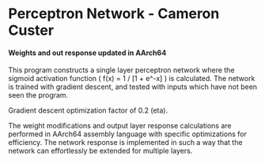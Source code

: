 # Perceptron Network - Cameron Custer #
#### Weights and out response updated in AArch64 ####
This program constructs a single layer perceptron network where the sigmoid
activation function ( f(x) = 1 / [1 + e^-x] ) is calculated. The network is
trained with gradient descent, and tested with inputs which have not been seen
the program.

Gradient descent optimization factor of 0.2 (eta).

The weight modifications and output layer response calculations are performed in
AArch64 assembly language with specific optimizations for efficiency. The
network response is implemented in such a way that the network can effortlessly
be extended for multiple layers.
